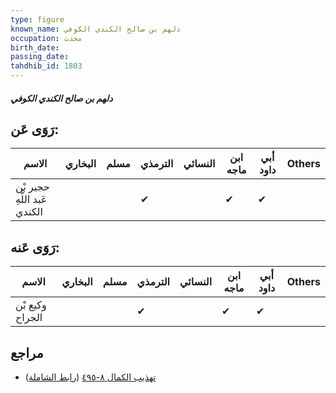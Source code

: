 ```yaml
---
type: figure
known_name: دلهم بن صالح الكندي الكوفي
occupation: محدث
birth_date:
passing_date:
tahdhib_id: 1803
---
```

##### دلهم بن صالح الكندي الكوفي

## رَوَى عَن:
| الاسم                        | البخاري | مسلم | الترمذي | النسائي | ابن ماجه | أبي داود | Others |
| ---------------------------- | ------- | ---- | ------- | ------- | -------- | -------- | ------ |
| حجير بْن عَبد اللَّهِ الكندي |         |      | ✔       |         | ✔        | ✔        |        |
## رَوَى عَنه:
| الاسم           | البخاري | مسلم | الترمذي | النسائي | ابن ماجه | أبي داود | Others |
| --------------- | ------- | ---- | ------- | ------- | -------- | -------- | ------ |
| وكيع بْن الجراح |         |      | ✔       |         | ✔        | ✔        |        |
## مراجع
- [تهذيب الكمال ٨-٤٩٥](obsidian://open?vault=Tahdhib-al-Kamal&file=Figures/١٨٠٣-دلهم%20بن%20صالح%20الكندي%20الكوفي) ([رابط الشاملة](https://shamela.ws/book/3722/4206))